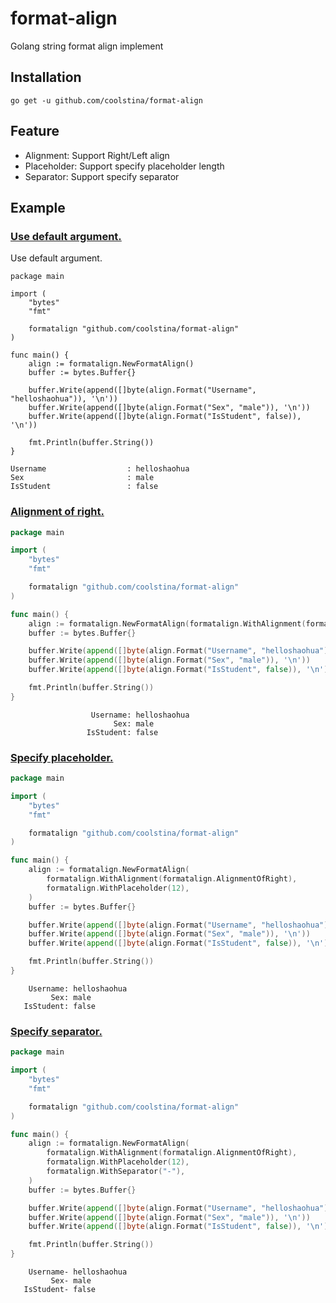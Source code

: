 # format-align

Golang string format align implement

## Installation

```shell
go get -u github.com/coolstina/format-align
```

## Feature

- Alignment: Support Right/Left align
- Placeholder: Support specify placeholder length
- Separator: Support specify separator

## Example

### [Use default argument.](example/section1/section1.go)

Use default argument.

```shell
package main

import (
	"bytes"
	"fmt"

	formatalign "github.com/coolstina/format-align"
)

func main() {
	align := formatalign.NewFormatAlign()
	buffer := bytes.Buffer{}

	buffer.Write(append([]byte(align.Format("Username", "helloshaohua")), '\n'))
	buffer.Write(append([]byte(align.Format("Sex", "male")), '\n'))
	buffer.Write(append([]byte(align.Format("IsStudent", false)), '\n'))

	fmt.Println(buffer.String())
}
```

```shell
Username                  : helloshaohua
Sex                       : male
IsStudent                 : false
```


### [Alignment of right.](example/section2/section2.go)

```go
package main

import (
	"bytes"
	"fmt"

	formatalign "github.com/coolstina/format-align"
)

func main() {
	align := formatalign.NewFormatAlign(formatalign.WithAlignment(formatalign.AlignmentOfRight))
	buffer := bytes.Buffer{}

	buffer.Write(append([]byte(align.Format("Username", "helloshaohua")), '\n'))
	buffer.Write(append([]byte(align.Format("Sex", "male")), '\n'))
	buffer.Write(append([]byte(align.Format("IsStudent", false)), '\n'))

	fmt.Println(buffer.String())
}
```

```shell
                  Username: helloshaohua
                       Sex: male
                 IsStudent: false
```


### [Specify placeholder.](example/section3/section3.go)


```go
package main

import (
	"bytes"
	"fmt"

	formatalign "github.com/coolstina/format-align"
)

func main() {
	align := formatalign.NewFormatAlign(
		formatalign.WithAlignment(formatalign.AlignmentOfRight),
		formatalign.WithPlaceholder(12),
	)
	buffer := bytes.Buffer{}

	buffer.Write(append([]byte(align.Format("Username", "helloshaohua")), '\n'))
	buffer.Write(append([]byte(align.Format("Sex", "male")), '\n'))
	buffer.Write(append([]byte(align.Format("IsStudent", false)), '\n'))

	fmt.Println(buffer.String())
}
```

```shell
    Username: helloshaohua
         Sex: male
   IsStudent: false
```

### [Specify separator.](example/section3/section3.go)

```go
package main

import (
	"bytes"
	"fmt"

	formatalign "github.com/coolstina/format-align"
)

func main() {
	align := formatalign.NewFormatAlign(
		formatalign.WithAlignment(formatalign.AlignmentOfRight),
		formatalign.WithPlaceholder(12),
		formatalign.WithSeparator("-"),
	)
	buffer := bytes.Buffer{}

	buffer.Write(append([]byte(align.Format("Username", "helloshaohua")), '\n'))
	buffer.Write(append([]byte(align.Format("Sex", "male")), '\n'))
	buffer.Write(append([]byte(align.Format("IsStudent", false)), '\n'))

	fmt.Println(buffer.String())
}
```

```shell
    Username- helloshaohua
         Sex- male
   IsStudent- false
```